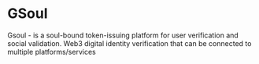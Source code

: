 # GSoul
Gsoul - is a soul-bound token-issuing platform for user verification and social validation. Web3 digital identity verification that can be connected to multiple platforms/services
